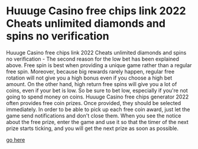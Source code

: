 # Huuuge Casino free chips link 2022 Cheats unlimited diamonds and spins no verification

Huuuge Casino free chips link 2022 Cheats unlimited diamonds and spins no verification - The second reason for the low bet has been explained above. Free spin is best when providing a unique game rather than a regular free spin. Moreover, because big rewards rarely happen, regular free rotation will not give you a high bonus even if you choose a high bet amount. On the other hand, high return free spins will give you a lot of coins, even if your bet is low. So be sure to bet low, especially if you're not going to spend money on coins. Huuuge Casino free chips generator 2022 often provides free coin prizes. Once provided, they should be selected immediately. In order to be able to pick up each free coin award, just let the game send notifications and don't close them. When you see the notice about the free prize, enter the game and use it so that the timer of the next prize starts ticking, and you will get the next prize as soon as possible.

<a href="https://windmod.icu/huuuge-casino/">go here</a>
